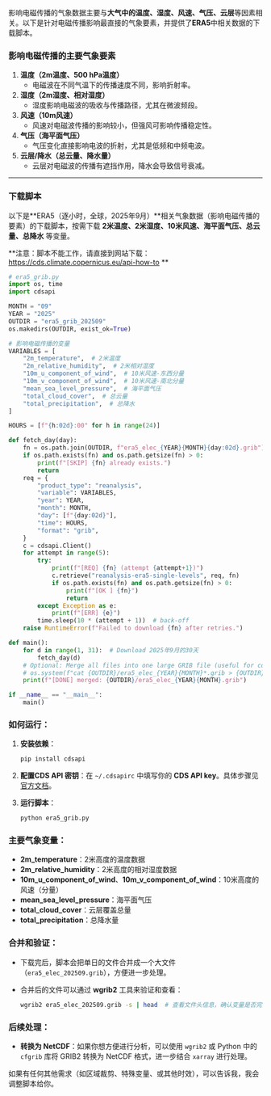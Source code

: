 影响电磁传播的气象数据主要与**大气中的温度、湿度、风速、气压、云层**等因素相关。以下是针对电磁传播影响最直接的气象要素，并提供了**ERA5**中相关数据的下载脚本。

### 影响电磁传播的主要气象要素

1. **温度（2m温度、500 hPa温度）**
   - 电磁波在不同气温下的传播速度不同，影响折射率。
2. **湿度（2m湿度、相对湿度）**
   - 湿度影响电磁波的吸收与传播路径，尤其在微波频段。
3. **风速（10m风速）**
   - 风速对电磁波传播的影响较小，但强风可影响传播稳定性。
4. **气压（海平面气压）**
   - 气压变化直接影响电波的折射，尤其是低频和中频电波。
5. **云层/降水（总云量、降水量）**
   - 云层对电磁波的传播有遮挡作用，降水会导致信号衰减。

------

### 下载脚本

以下是**ERA5（逐小时，全球，2025年9月）**相关气象数据（影响电磁传播的要素）的下载脚本，按需下载 **2米温度、2米湿度、10米风速、海平面气压、总云量、总降水** 等变量。

**注意：脚本不能工作，请直接到网站下载：https://cds.climate.copernicus.eu/api-how-to **


```python
# era5_grib.py
import os, time
import cdsapi

MONTH = "09"
YEAR = "2025"
OUTDIR = "era5_grib_202509"
os.makedirs(OUTDIR, exist_ok=True)

# 影响电磁传播的变量
VARIABLES = [
    "2m_temperature",  # 2米温度
    "2m_relative_humidity",  # 2米相对湿度
    "10m_u_component_of_wind",  # 10米风速-东西分量
    "10m_v_component_of_wind",  # 10米风速-南北分量
    "mean_sea_level_pressure",  # 海平面气压
    "total_cloud_cover",  # 总云量
    "total_precipitation",  # 总降水
]

HOURS = [f"{h:02d}:00" for h in range(24)]

def fetch_day(day):
    fn = os.path.join(OUTDIR, f"era5_elec_{YEAR}{MONTH}{day:02d}.grib")
    if os.path.exists(fn) and os.path.getsize(fn) > 0:
        print(f"[SKIP] {fn} already exists.")
        return
    req = {
        "product_type": "reanalysis",
        "variable": VARIABLES,
        "year": YEAR,
        "month": MONTH,
        "day": [f"{day:02d}"],
        "time": HOURS,
        "format": "grib",
    }
    c = cdsapi.Client()
    for attempt in range(5):
        try:
            print(f"[REQ] {fn} (attempt {attempt+1})")
            c.retrieve("reanalysis-era5-single-levels", req, fn)
            if os.path.exists(fn) and os.path.getsize(fn) > 0:
                print(f"[OK ] {fn}")
                return
        except Exception as e:
            print(f"[ERR] {e}")
        time.sleep(10 * (attempt + 1))  # back-off
    raise RuntimeError(f"Failed to download {fn} after retries.")

def main():
    for d in range(1, 31):  # Download 2025年9月的30天
        fetch_day(d)
    # Optional: Merge all files into one large GRIB file (useful for continuous use)
    # os.system(f"cat {OUTDIR}/era5_elec_{YEAR}{MONTH}*.grib > {OUTDIR}/era5_elec_{YEAR}{MONTH}.grib")
    print(f"[DONE] merged: {OUTDIR}/era5_elec_{YEAR}{MONTH}.grib")

if __name__ == "__main__":
    main()
```

### 如何运行：

1. **安装依赖**：

   ```bash
   pip install cdsapi
   ```

2. **配置CDS API 密钥**：在 `~/.cdsapirc` 中填写你的 **CDS API key**。具体步骤见[官方文档](https://cds.climate.copernicus.eu/api-how-to)。

3. **运行脚本**：

   ```bash
   python era5_grib.py
   ```

### 主要气象变量：

- **2m_temperature**：2米高度的温度数据
- **2m_relative_humidity**：2米高度的相对湿度数据
- **10m_u_component_of_wind**、**10m_v_component_of_wind**：10米高度的风速（分量）
- **mean_sea_level_pressure**：海平面气压
- **total_cloud_cover**：云层覆盖总量
- **total_precipitation**：总降水量

### 合并和验证：

- 下载完后，脚本会把单日的文件合并成一个大文件（`era5_elec_202509.grib`），方便进一步处理。

- 合并后的文件可以通过 **wgrib2** 工具来验证和查看：

  ```bash
  wgrib2 era5_elec_202509.grib -s | head  # 查看文件头信息，确认变量是否完整
  ```

### 后续处理：

- **转换为 NetCDF**：如果你想方便进行分析，可以使用 `wgrib2` 或 Python 中的 `cfgrib` 库将 GRIB2 转换为 NetCDF 格式，进一步结合 `xarray` 进行处理。

如果有任何其他需求（如区域裁剪、特殊变量、或其他时效），可以告诉我，我会调整脚本给你。